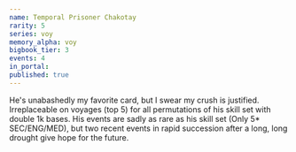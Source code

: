 ```yaml
---
name: Temporal Prisoner Chakotay
rarity: 5
series: voy
memory_alpha: voy
bigbook_tier: 3
events: 4
in_portal:
published: true
---
```


He's unabashedly my favorite card, but I swear my crush is justified. Irreplaceable on voyages (top 5) for all permutations of his skill set with double 1k bases. His events are sadly as rare as his skill set (Only 5* SEC/ENG/MED), but two recent events in rapid succession after a long, long drought give hope for the future.
